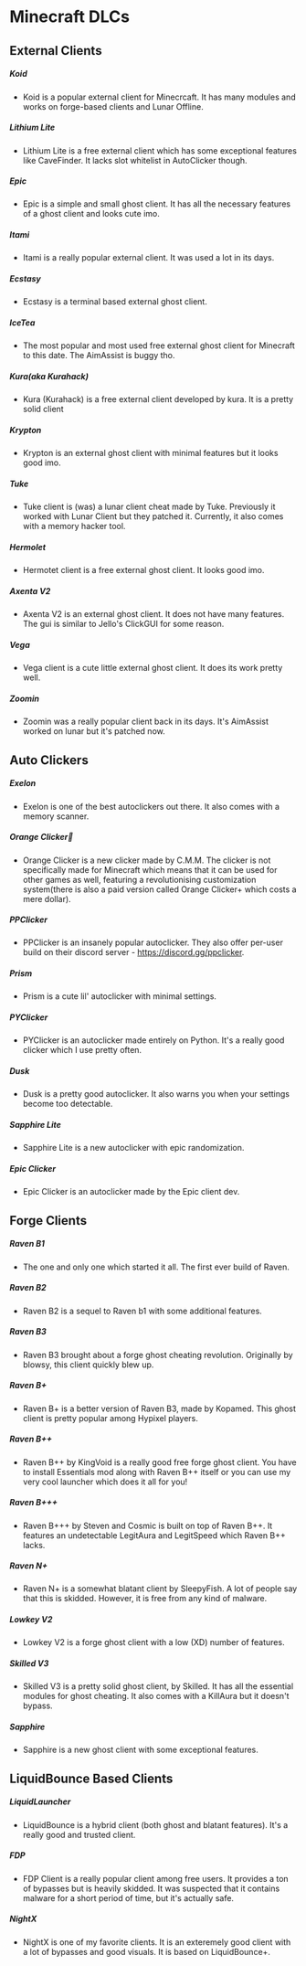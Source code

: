 # Minecraft DLCs

## External Clients

##### Koid
* Koid is a popular external client for Minecrcaft. It has many modules and works on forge-based clients and Lunar Offline.
##### Lithium Lite
* Lithium Lite is a free external client which has some exceptional features like CaveFinder. It lacks slot whitelist in AutoClicker though.
##### Epic
* Epic is a simple and small ghost client. It has all the necessary features of a ghost client and looks cute imo.
##### Itami
* Itami is a really popular external client. It was used a lot in its days.
##### Ecstasy
* Ecstasy is a terminal based external ghost client.
##### IceTea
* The most popular and most used free external ghost client for Minecraft to this date. The AimAssist is buggy tho.
##### Kura(aka Kurahack)
* Kura (Kurahack) is a free external client developed by kura. It is a pretty solid client
##### Krypton
* Krypton is an external ghost client with minimal features but it looks good imo.
##### Tuke
* Tuke client is (was) a lunar client cheat made by Tuke. Previously it worked with Lunar Client but they patched it. Currently, it also comes with a memory hacker tool.
##### Hermolet
* Hermotet client is a free external ghost client. It looks good imo.
##### Axenta V2
* Axenta V2 is an external ghost client. It does not have many features. The gui is similar to Jello's ClickGUI for some reason.
##### Vega
* Vega client is a cute little external ghost client. It does its work pretty well.
##### Zoomin
* Zoomin was a really popular client back in its days. It's AimAssist worked on lunar but it's patched now.

## Auto Clickers

##### Exelon
* Exelon is one of the best autoclickers out there. It also comes with a memory scanner.
##### Orange Clicker🍊
* Orange Clicker is a new clicker made by C.M.M. The clicker is not specifically made for Minecraft which means that it can be used for other games as well, featuring a revolutionising customization system(there is also a paid version called Orange Clicker+ which costs a mere dollar).
##### PPClicker
* PPClicker is an insanely popular autoclicker. They also offer per-user build on their discord server - https://discord.gg/ppclicker.
##### Prism
* Prism is a cute lil' autoclicker with minimal settings.
##### PYClicker
* PYClicker is an autoclicker made entirely on Python. It's a really good clicker which I use pretty often.
##### Dusk
* Dusk is a pretty good autoclicker. It also warns you when your settings become too detectable.
##### Sapphire Lite
* Sapphire Lite is a new autoclicker with epic randomization.
##### Epic Clicker
* Epic Clicker is an autoclicker made by the Epic client dev.

## Forge Clients

##### Raven B1
* The one and only one which started it all. The first ever build of Raven.
##### Raven B2
* Raven B2 is a sequel to Raven b1 with some additional features.
##### Raven B3
* Raven B3 brought about a forge ghost cheating revolution. Originally by blowsy, this client quickly blew up.
##### Raven B+
* Raven B+ is a better version of Raven B3, made by Kopamed. This ghost client is pretty popular among Hypixel players.
##### Raven B++
* Raven B++ by KingVoid is a really good free forge ghost client. You have to install Essentials mod along with Raven B++ itself or you can use my very cool launcher which does it all for you!
##### Raven B+++
* Raven B+++ by Steven and Cosmic is built on top of Raven B++. It features an undetectable LegitAura and LegitSpeed which Raven B++ lacks.
##### Raven N+
* Raven N+ is a somewhat blatant client by SleepyFish. A lot of people say that this is skidded. However, it is free from any kind of malware.
##### Lowkey V2
* Lowkey V2 is a forge ghost client with a low (XD) number of features.
##### Skilled V3
* Skilled V3 is a pretty solid ghost client, by Skilled. It has all the essential modules for ghost cheating. It also comes with a KillAura but it doesn't bypass.
##### Sapphire
* Sapphire is a new ghost client with some exceptional features.

## LiquidBounce Based Clients

##### LiquidLauncher
* LiquidBounce is a hybrid client (both ghost and blatant features). It's a really good and trusted client.
##### FDP
* FDP Client is a really popular client among free users. It provides a ton of bypasses but is heavily skidded. It was suspected that it contains malware for a short period of time, but it's actually safe.
##### NightX
* NightX is one of my favorite clients. It is an exteremely good client with a lot of bypasses and good visuals. It is based on LiquidBounce+.